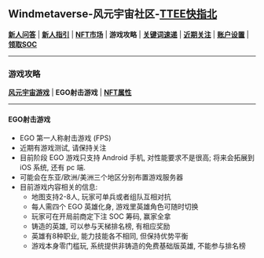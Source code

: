 ## Windmetaverse-风元宇宙社区-[TTEE快指北](Readme.md)

[**新人问答**](新人问答.md) | [**新人指引**](新人指引.md) | [**NFT市场**](NFT市场.md) | **游戏攻略** | [**关键词速递**](关键词速递.md) | [**近期关注**](近期关注.md) | [**账户设置**](账户设置.md) | [**领取SOC**](领取SOC.md)

---

### 游戏攻略

[**风元宇宙游戏**](游戏攻略.md) | **EGO射击游戏** | [**NFT属性**](NFT属性.md)

---

#### EGO射击游戏

- EGO 第一人称射击游戏 (FPS)
- 近期有游戏测试, 请保持关注
- 目前阶段 EGO 游戏只支持 Android 手机, 对性能要求不是很高; 将来会拓展到 iOS 系统, 还有 pc 端.
- 可能会在东亚/欧洲/美洲三个地区分别布置游戏服务器
- 目前游戏内容相关的信息:
  - 地图支持2-8人, 玩家可单兵或者组队互相对抗
  - 每人需四个 EGO 英雄化身, 游戏里英雄角色可随时切换
  - 玩家可在开局前商定下注 SOC 筹码, 赢家全拿
  - 铸造的英雄, 可以参与天梯排名榜, 有相应奖励
  - 英雄有8种职业, 能力技能各不相同, 但保持优势平衡
  - 游戏本身零门槛玩, 系统提供非铸造的免费基础版英雄, 不能参与排名榜
